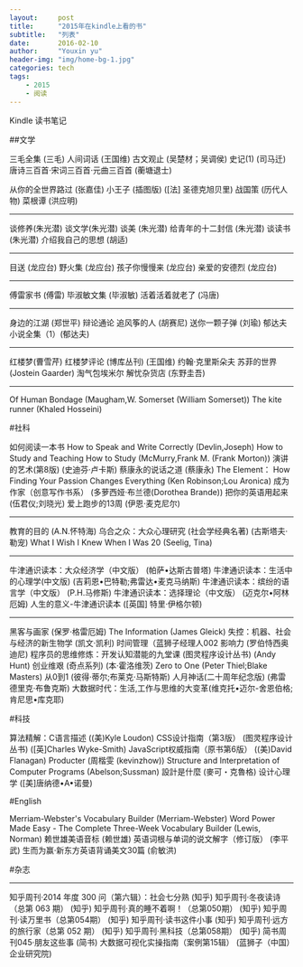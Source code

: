 ```yaml
---
layout:     post
title:      "2015年在kindle上看的书"
subtitle:   "列表"
date:       2016-02-10
author:     "Youxin yu"
header-img: "img/home-bg-1.jpg"
categories: tech
tags:
    - 2015
    - 阅读
---
```


Kindle 读书笔记

##文学

三毛全集 (三毛)
人间词话 (王国维)
古文观止 (吴楚材；吴调侯)
史记(1) (司马迁)
唐诗三百首·宋词三百首·元曲三百首 (蘅塘退士)

从你的全世界路过 (张嘉佳)
小王子 (插图版) ([法] 圣德克旭贝里)
战国策 (历代人物)
菜根谭 (洪应明)

---
谈修养(朱光潜)
谈文学(朱光潜)
谈美 (朱光潜)
给青年的十二封信 (朱光潜)
谈读书(朱光潜)
介绍我自己的思想 (胡适)

---------------------------------
目送 (龙应台)
野火集 (龙应台)
孩子你慢慢来 (龙应台)
亲爱的安德烈 (龙应台)

---------------------------------
傅雷家书 (傅雷)
毕淑敏文集 (毕淑敏)
活着活着就老了 (冯唐)

---------------------------------
身边的江湖 (郑世平)
辩论通论
追风筝的人 (胡赛尼)
送你一颗子弹 (刘瑜)
郁达夫小说全集（1）(郁达夫)

---------------------------------
红楼梦(曹雪芹)
红楼梦评论 (博库丛刊) (王国维)
约翰·克里斯朵夫
苏菲的世界 (Jostein Gaarder)
淘气包埃米尔
解忧杂货店 (东野圭吾)

---------------------------------
Of Human Bondage (Maugham,W. Somerset (William Somerset))
The kite runner (Khaled Hosseini)

#社科

如何阅读一本书
How to Speak and Write Correctly (Devlin,Joseph)
How to Study and Teaching How to Study (McMurry,Frank M. (Frank Morton))
演讲的艺术(第8版) (史迪芬·卢卡斯)
蔡康永的说话之道 (蔡康永)
The Element： How Finding Your Passion Changes Everything (Ken Robinson;Lou Aronica)
成为作家（创意写作书系） (多萝西娅·布兰德(Dorothea Brande))
把你的英语用起来 (伍君仪;刘晓光)
爱上跑步的13周 (伊恩·麦克尼尔)

---------------------------------
教育的目的 (A.N.怀特海)
乌合之众：大众心理研究 (社会学经典名著) (古斯塔夫·勒宠)
What I Wish I Knew When I Was 20 (Seelig, Tina)

---------------------------------
牛津通识读本：大众经济学（中文版） (帕萨•达斯古普塔)
牛津通识读本：生活中的心理学(中文版) (吉莉恩•巴特勒;弗雷达•麦克马纳斯)
牛津通识读本：缤纷的语言学（中文版） (P.H.马修斯)
牛津通识读本：选择理论（中文版） (迈克尔•阿林厄姆)
人生的意义-牛津通识读本 ([英国] 特里·伊格尔顿)

---------------------------------
黑客与画家 (保罗·格雷厄姆)
The Information (James Gleick)
失控：机器、社会与经济的新生物学 (凯文·凯利)
时间管理（蓝狮子经理人002
影响力 (罗伯恃西奥迪尼)
程序员的思维修炼：开发认知潜能的九堂课 (图灵程序设计丛书) (Andy Hunt)
创业维艰 (奇点系列) (本·霍洛维茨)
Zero to One (Peter Thiel;Blake Masters)
从0到1 (彼得·蒂尔;布莱克·马斯特斯)
人月神话(二十周年纪念版) (弗雷德里克·布鲁克斯)
大数据时代：生活,工作与思维的大变革(维克托•迈尔-舍恩伯格;肯尼思•库克耶)

#科技

算法精解：C语言描述 ((美)Kyle Loudon)
CSS设计指南（第3版） (图灵程序设计丛书) ([英]Charles Wyke-Smith)
JavaScript权威指南（原书第6版） ((美)David Flanagan)
Producter (周楷雯 (kevinzhow))
Structure and Interpretation of Computer Programs (Abelson;Sussman)
設計是什麼 (麥可・克魯格)
设计心理学 ([美]唐纳德•A•诺曼)

#English

Merriam-Webster's Vocabulary Builder (Merriam-Webster)
Word Power Made Easy - The Complete Three-Week Vocabulary Builder (Lewis, Norman)
赖世雄美语音标 (赖世雄)
英语词根与单词的说文解字（修订版） (李平武)
生而为赢·新东方英语背诵美文30篇 (俞敏洪)

#杂志

---
知乎周刊·2014 年度 300 问（第六辑）：社会七分熟 (知乎)
知乎周刊·冬夜读诗（总第 063 期） (知乎)
知乎周刊·真的睡不着啊！（总第050期） (知乎)
知乎周刊·读万里书（总第054期） (知乎)
知乎周刊·读书这件小事 (知乎)
知乎周刊·远方的旅行家（总第 052 期） (知乎)
知乎周刊·黑科技（总第058期） (知乎)
简书周刊045·朋友这些事 (简书)
大数据可视化实操指南（案例第15辑） (蓝狮子（中国）企业研究院)